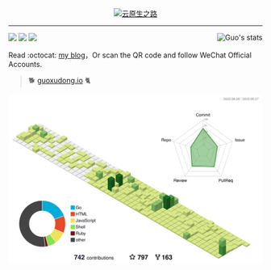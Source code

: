 
<div align="center">
  <a href="https://guoxudong.io">
    <img src="https://tva3.sinaimg.cn/large/ad5fbf65gy1gfm3j2vo79g20b90b9x6r.gif" width="300" alt="云原生之路" />
  </a>
</div>

---

<picture>
  <source media="(prefers-color-scheme: dark)" srcset="https://github-readme-stats.vercel.app/api?username=sunny0826&show_icons=true&include_all_commits=true&title_color=fff&icon_color=79ff97&text_color=9f9f9f&bg_color=151515">
  <img align="right" src="https://github-readme-stats-git-masterrstaa-rickstaa.vercel.app/api?username=sunny0826&show_icons=true&include_all_commits=true&bg_color=30,e96443,904e95&title_color=fff&text_color=fff" alt="Guo's stats" />
</picture>

![](https://komarev.com/ghpvc/?username=sunny0826&style=flat-square)
[![](https://img.shields.io/github/followers/sunny0826?label=follow&style=social)](https://github.com/sunny0826)
[![](https://img.shields.io/badge/blog-guoxudong.io-blue?style=flat-square&logo=battledotnet)](https://guoxudong.io)

Read :octocat: [my blog](https://guoxudong.io)，Or scan the QR code and follow WeChat Official Accounts.

> :dog2:  [guoxudong.io](https://guoxudong.io) :cat2:   

<picture>
  <source media="(prefers-color-scheme: dark)" srcset="https://raw.githubusercontent.com/sunny0826/sunny0826/master/profile-3d-contrib/profile-night-green.svg">
  <img alt="Shows an illustrated sun in light color mode and a moon with stars in dark color mode." src="https://raw.githubusercontent.com/sunny0826/sunny0826/master/profile-3d-contrib/profile-green.svg">
</picture>
